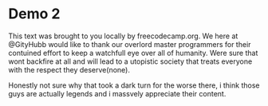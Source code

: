 # Demo 2

This text was brought to you locally by freecodecamp.org. We here at @GityHubb would like to thank our overlord master programmers for their contuined effort to keep a watchfull eye over all of humanity. Were sure that wont backfire at all and will lead to a utopistic society that treats everyone with the respect they deserve(none).

Honestly not sure why that took a dark turn for the worse there, i think those guys are actually legends and i massvely appreciate their content.